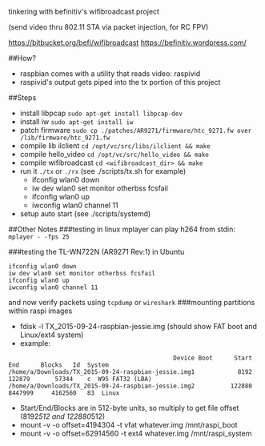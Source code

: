 tinkering with befinitiv's wifibroadcast project

(send video thru 802.11 STA via packet injection, for RC FPV)

https://bitbucket.org/befi/wifibroadcast
https://befinitiv.wordpress.com/

##How?
* raspbian comes with a utility that reads video: raspivid
* raspivid's output gets piped into the tx portion of this project

##Steps
* install libpcap `sudo apt-get install libpcap-dev`
* install iw `sudo apt-get install iw`
* patch firmware `sudo cp ./patches/AR9271/firmware/htc_9271.fw over /lib/firmware/htc_9271.fw`
* compile lib ilclient `cd /opt/vc/src/libs/ilclient && make`
* compile hello_video `cd /opt/vc/src/hello_video && make`
* compile wifibroadcast `cd <wifibroadcast_dir> && make`
* run it `./tx` or `./rx` (see ./scripts/tx.sh for example)
  * ifconfig wlan0 down
  * iw dev wlan0 set monitor otherbss fcsfail
  * ifconfig wlan0 up
  * iwconfig wlan0 channel 11
* setup auto start (see ./scripts/systemd)

##Other Notes
###testing in linux
mplayer can play h264 from stdin: `mplayer - -fps 25`

###testing the TL-WN722N (AR9271 Rev:1) in Ubuntu
```
ifconfig wlan0 down
iw dev wlan0 set monitor otherbss fcsfail
ifconfig wlan0 up
iwconfig wlan0 channel 11
```
and now verify packets using `tcpdump` or `wireshark`
###mounting partitions within raspi images
* fdisk -l TX_2015-09-24-raspbian-jessie.img (should show FAT boot and Linux/ext4 system)
* example:
```
                                              Device Boot      Start         End      Blocks   Id  System
/home/a/Downloads/TX_2015-09-24-raspbian-jessie.img1            8192      122879       57344    c  W95 FAT32 (LBA)
/home/a/Downloads/TX_2015-09-24-raspbian-jessie.img2          122880     8447999     4162560   83  Linux
```
* Start/End/Blocks are in 512-byte units, so multiply to get file offset (8192*512 and 122880*512)
* mount -v -o offset=4194304 -t vfat whatever.img /mnt/raspi_boot
* mount -v -o offset=62914560 -t ext4 whatever.img /mnt/raspi_system

